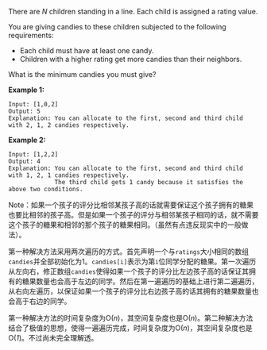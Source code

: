There are *N* children standing in a line. Each child is assigned a rating value.

You are giving candies to these children subjected to the following requirements:

- Each child must have at least one candy.
- Children with a higher rating get more candies than their neighbors.

What is the minimum candies you must give?

**Example 1:**

```
Input: [1,0,2]
Output: 5
Explanation: You can allocate to the first, second and third child with 2, 1, 2 candies respectively.
```

**Example 2:**

```
Input: [1,2,2]
Output: 4
Explanation: You can allocate to the first, second and third child with 1, 2, 1 candies respectively.
             The third child gets 1 candy because it satisfies the above two conditions.
```

Note：如果一个孩子的评分比相邻某孩子高的话就需要保证这个孩子拥有的糖果也要比相邻的孩子高。但是如果一个孩子的评分与相邻某孩子相同的话，就不需要这个孩子的糖果和相邻的那个孩子的糖果相同。（虽然有点违反现实中的一般做法）。

第一种解决方法采用两次遍历的方式。首先声明一个与`ratings`大小相同的数组`candies`并全部初始化为1。`candies[i]`表示为第`i`位同学分配的糖果。第一次遍历从左向右，修正数组`candies`使得如果一个孩子的评分比左边孩子高的话保证其拥有的糖果数量也会高于左边的同学。然后在第一遍遍历的基础上进行第二遍遍历，从右向左遍历，以保证如果一个孩子的评分比右边孩子高的话其拥有的糖果数量也会高于右边的同学。

第一种解决方法的时间复杂度为O(*n*)，其空间复杂度也是O(*n*)。第二种解决方法结合了极值的思想，使得一遍遍历完成，时间复杂度为O(*n*)，其空间复杂度也是O(*1*)。不过尚未完全理解透。


